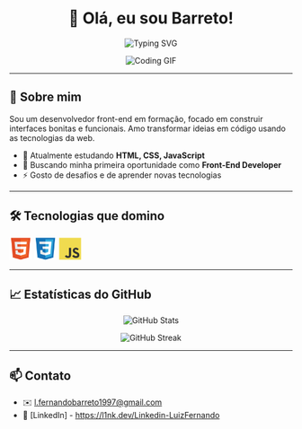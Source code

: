 <h1 align="center">👋 Olá, eu sou Barreto!</h1>

<p align="center">
  <img src="https://readme-typing-svg.herokuapp.com?font=Fira+Code&size=25&pause=1000&center=true&vCenter=true&width=435&lines=Junior+Front-End+Developer;HTML%2C+CSS+e+JavaScript;Apaixonado+por+criar+interfaces" alt="Typing SVG" />
</p>

<p align="center">
  <img src="https://media.giphy.com/media/IdyAQJVN2kVPNUrojM/giphy.gif" width="200" alt="Coding GIF" />
</p>

---

## 🚀 Sobre mim

Sou um desenvolvedor front-end em formação, focado em construir interfaces bonitas e funcionais. Amo transformar ideias em código usando as tecnologias da web.

- 🌱 Atualmente estudando **HTML, CSS, JavaScript**
- 🔭 Buscando minha primeira oportunidade como **Front-End Developer**
- ⚡ Gosto de desafios e de aprender novas tecnologias

---

## 🛠️ Tecnologias que domino

<p align="left">
  <img src="https://raw.githubusercontent.com/devicons/devicon/master/icons/html5/html5-original.svg" alt="HTML5" width="40" height="40"/>
  <img src="https://raw.githubusercontent.com/devicons/devicon/master/icons/css3/css3-original.svg" alt="CSS3" width="40" height="40"/>
  <img src="https://raw.githubusercontent.com/devicons/devicon/master/icons/javascript/javascript-original.svg" alt="JavaScript" width="40" height="40"/>
</p>

---

## 📈 Estatísticas do GitHub

<p align="center">
  <img src="https://github-readme-stats.vercel.app/api?username=LuizFernandoBarreto&show_icons=true&theme=radical" alt="GitHub Stats" />
</p>

<p align="center">
  <img src="https://github-readme-streak-stats.herokuapp.com/?user=LuizFernandoBarreto&theme=radical" alt="GitHub Streak" />
</p>

---

## 📫 Contato

- ✉️ l.fernandobarreto1997@gmail.com
- 💼 [LinkedIn] - https://l1nk.dev/Linkedin-LuizFernando

